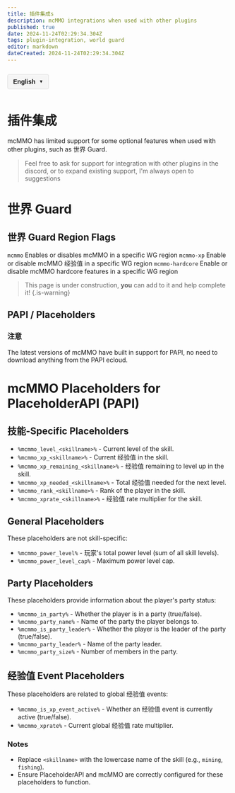 ```yaml
---
title: 插件集成s
description: mcMMO integrations when used with other plugins
published: true
date: 2024-11-24T02:29:34.304Z
tags: plugin-integration, world guard
editor: markdown
dateCreated: 2024-11-24T02:29:34.304Z
---
```



<!-- 语言切换器开始 -->
<div class="language-switcher">
  <div class="language-switcher-current">
    <span class="current-language">English</span>
    <span class="dropdown-icon">▼</span>
  </div>
  <div class="language-switcher-dropdown">
        <div class="language-option active" data-lang="en">English</div>
    <div class="language-option " data-lang="zh">中文</div>
    <div class="language-option " data-lang="es">Español</div>
    <div class="language-option " data-lang="fr">Français</div>
    <div class="language-option " data-lang="de">Deutsch</div>
    <div class="language-option " data-lang="ru">Русский</div>
    <div class="language-option " data-lang="ja">日本語</div>
    <div class="language-option " data-lang="ko">한국어</div>

  </div>
</div>

<style>
.language-switcher {
  position: relative;
  display: inline-block;
  margin: 10px 0;
  font-family: Arial, sans-serif;
  z-index: 100;
}

.language-switcher-current {
  display: flex;
  align-items: center;
  cursor: pointer;
  padding: 8px 12px;
  background-color: #f5f5f5;
  border: 1px solid #ddd;
  border-radius: 4px;
}

.current-language {
  margin-right: 8px;
  font-weight: bold;
}

.dropdown-icon {
  font-size: 10px;
}

.language-switcher-dropdown {
  display: none;
  position: absolute;
  top: 100%;
  left: 0;
  background-color: white;
  border: 1px solid #ddd;
  border-radius: 4px;
  box-shadow: 0 2px 5px rgba(0,0,0,0.1);
  min-width: 150px;
  z-index: 101;
}

.language-switcher:hover .language-switcher-dropdown {
  display: block;
}

.language-option {
  padding: 8px 12px;
  cursor: pointer;
  transition: background-color 0.2s;
}

.language-option:hover {
  background-color: #f0f0f0;
}

.language-option.active {
  background-color: #e6f7ff;
  font-weight: bold;
}
</style>


<script>
document.addEventListener('DOMContentLoaded', function() {
  // 语言切换功能
  const languageOptions = document.querySelectorAll('.language-option');
  languageOptions.forEach(option => {
    option.addEventListener('click', function() {
      const langCode = this.getAttribute('data-lang');
      const currentPath = window.location.pathname;
      
      // 提取当前文件路径（不含语言代码）
      const pathMatch = currentPath.match(/\/[a-z]{2}\/(.+)$/);
      const filePath = pathMatch ? pathMatch[1] : 'home.md';
      
      // 构建新路径
      const newPath = '/' + langCode + '/' + filePath;
      window.location.href = newPath;
    });
  });
});
</script>

<!-- 语言切换器结束 -->




# 插件集成
mcMMO has limited support for some optional features when used with other plugins, such as 世界 Guard.

> Feel free to ask for support for integration with other plugins in the discord, or to expand existing support, I'm always open to suggestions

# 世界 Guard
## 世界 Guard Region Flags
`mcmmo` Enables or disables mcMMO in a specific WG region
`mcmmo-xp` Enable or disable mcMMO 经验值 in a specific WG region
`mcmmo-hardcore` Enable or disable mcMMO hardcore features in a specific WG region


> This page is under construction, **you** can add to it and help complete it!
{.is-warning}

## PAPI / Placeholders
### 注意
The latest versions of mcMMO have built in support for PAPI, no need to download anything from the PAPI ecloud.

# mcMMO Placeholders for PlaceholderAPI (PAPI)

## 技能-Specific Placeholders

- `%mcmmo_level_<skillname>%` - Current level of the skill.
- `%mcmmo_xp_<skillname>%` - Current 经验值 in the skill.
- `%mcmmo_xp_remaining_<skillname>%` - 经验值 remaining to level up in the skill.
- `%mcmmo_xp_needed_<skillname>%` - Total 经验值 needed for the next level.
- `%mcmmo_rank_<skillname>%` - Rank of the player in the skill.
- `%mcmmo_xprate_<skillname>%` - 经验值 rate multiplier for the skill.

## General Placeholders
These placeholders are not skill-specific:

- `%mcmmo_power_level%` - 玩家's total power level (sum of all skill levels).
- `%mcmmo_power_level_cap%` - Maximum power level cap.

## Party Placeholders
These placeholders provide information about the player's party status:

- `%mcmmo_in_party%` - Whether the player is in a party (true/false).
- `%mcmmo_party_name%` - Name of the party the player belongs to.
- `%mcmmo_is_party_leader%` - Whether the player is the leader of the party (true/false).
- `%mcmmo_party_leader%` - Name of the party leader.
- `%mcmmo_party_size%` - Number of members in the party.

## 经验值 Event Placeholders
These placeholders are related to global 经验值 events:

- `%mcmmo_is_xp_event_active%` - Whether an 经验值 event is currently active (true/false).
- `%mcmmo_xprate%` - Current global 经验值 rate multiplier.

### Notes
- Replace `<skillname>` with the lowercase name of the skill (e.g., `mining`, `fishing`).
- Ensure PlaceholderAPI and mcMMO are correctly configured for these placeholders to function.
